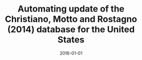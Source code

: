 ---
title: "Automating update of the Christiano, Motto and Rostagno (2014) database for the United States"
collection: press
date: 2016-01-01
coauthors: "With Thomas Brand"
status: 'CEPREMAP'
---